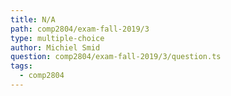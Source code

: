 ```yaml
---
title: N/A
path: comp2804/exam-fall-2019/3
type: multiple-choice
author: Michiel Smid
question: comp2804/exam-fall-2019/3/question.ts
tags:
  - comp2804
---
```

